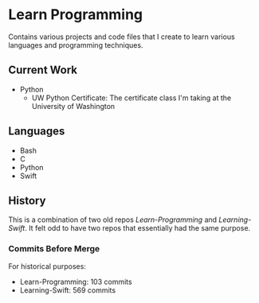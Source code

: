 # Learn Programming 
Contains various projects and code files that I create to learn various languages and programming techniques.


## Current Work
* Python
	* UW Python Certificate: The certificate class I'm taking at the University of Washington


## Languages


* Bash
* C
* Python
* Swift


## History
This is a combination of two old repos _Learn-Programming_ and _Learning-Swift_. It felt odd to have two repos that essentially had the same purpose. 


### Commits Before Merge
For historical purposes:

* Learn-Programming: 103 commits
* Learning-Swift: 569 commits
